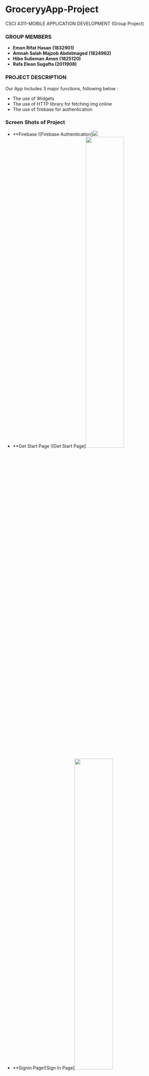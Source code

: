 # GroceryyApp-Project
CSCI 4311-MOBILE APPLICATION DEVELOPMENT (Group Project)

### GROUP MEMBERS
- **Emon Rifat Hasan     			(1832901)**
- **Amnah Salah Majzob Abdelmaged       (1824962)**
- **Hibo Sulieman Amen       (1825120)**
- **Rafa Elean Sugafta        (2011908)**


### PROJECT DESCRIPTION

Our App Includes 3 major functions, following below :
- The use of Widgets
- The use of HTTP library for fetching img online
- The use of firebase for authentication

### Screen Shots of Project

- **Firebase ![Firebase Authentication]<img src="https://github.com/rifathasanemon/GroceryyApp-Project/blob/main/ProjectScreenShot/firebase.PNG">
- **Get Start Page ![Get Start Page]<img src=https://github.com/rifathasanemon/GroceryyApp-Project/blob/main/ProjectScreenShot/Screenshot_20230128_165647.png width=50% height=50%>
- **Signin Page![Sign In Page]<img src=https://github.com/rifathasanemon/GroceryyApp-Project/blob/main/ProjectScreenShot/Screenshot_20230128_171014.png width=50% height=50%>
- **Login Page ![Login Page]<img src=https://github.com/rifathasanemon/GroceryyApp-Project/blob/main/ProjectScreenShot/Screenshot_20230128_165710.png width=50% height=50%>
- **Login In ![Login In]<img src=https://github.com/rifathasanemon/GroceryyApp-Project/blob/main/ProjectScreenShot/Screenshot_20230128_165742.png width=50% height=50%>
- **Home Page ![Home Page]<img src=https://github.com/rifathasanemon/GroceryyApp-Project/blob/main/ProjectScreenShot/Screenshot_20230128_165751.png width=50% height=50%>
- **Cart Page ![Cart Page]<img src=https://github.com/rifathasanemon/GroceryyApp-Project/blob/main/ProjectScreenShot/Screenshot_20230128_165804.png width=50% height=50%>
- **SuccessFull Payment Page ![Payment Page]<img src=https://github.com/rifathasanemon/GroceryyApp-Project/blob/main/ProjectScreenShot/Screenshot_20230128_165827.png width=50% height=50%>
